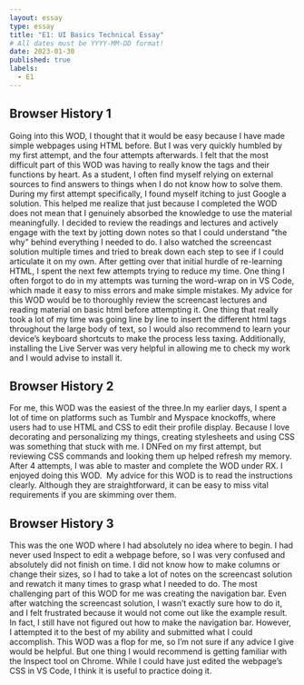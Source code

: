 ```yaml
---
layout: essay
type: essay
title: "E1: UI Basics Technical Essay"
# All dates must be YYYY-MM-DD format!
date: 2023-01-30
published: true
labels:
  - E1
---
```


## Browser History 1
Going into this WOD, I thought that it would be easy because I have made simple webpages using HTML before. But I was very quickly humbled by my first attempt, and the four attempts afterwards. I felt that the most difficult part of this WOD was having to really know the tags and their functions by heart. As a student, I often find myself relying on external sources to find answers to things when I do not know how to solve them. During my first attempt specifically, I found myself itching to just Google a solution. This helped me realize that just because I completed the WOD does not mean that I genuinely absorbed the knowledge to use the material meaningfully. I decided to review the readings and lectures and actively engage with the text by jotting down notes so that I could understand "the why" behind everything I needed to do. I also watched the screencast solution multiple times and tried to break down each step to see if I could articulate it on my own. After getting over that initial hurdle of re-learning HTML, I spent the next few attempts trying to reduce my time. One thing I often forgot to do in my attempts was turning the word-wrap on in VS Code, which made it easy to miss errors and make simple mistakes.
My advice for this WOD would be to thoroughly review the screencast lectures and reading material on basic html before attempting it. One thing that really took a lot of my time was going line by line to insert the different html tags throughout the large body of text, so I would also recommend to learn your device’s keyboard shortcuts to make the process less taxing. Additionally, installing the Live Server was very helpful in allowing me to check my work and I would advise to install it.

## Browser History 2
For me, this WOD was the easiest of the three.In my earlier days, I spent a lot of time on platforms such as Tumblr and Myspace knockoffs, where users had to use HTML and CSS to edit their profile display. Because I love decorating and personalizing my things, creating stylesheets and using CSS was something that stuck with me. I DNFed on my first attempt, but reviewing CSS commands and looking them up helped refresh my memory. After 4 attempts, I was able to master and complete the WOD under RX. I enjoyed doing this WOD. 
My advice for this WOD is to read the instructions clearly. Although they are straightforward, it can be easy to miss vital requirements if you are skimming over them.

## Browser History 3
This was the one WOD where I had absolutely no idea where to begin. I had never used Inspect to edit a webpage before, so I was very confused and absolutely did not finish on time. I did not know how to make columns or change their sizes, so I had to take a lot of notes on the screencast solution and rewatch it many times to grasp what I needed to do. The most challenging part of this WOD for me was creating the navigation bar. Even after watching the screencast solution, I wasn’t exactly sure how to do it, and I felt frustrated because it would not come out like the example result. In fact, I still have not figured out how to make the navigation bar. However, I attempted it to the best of my ability and submitted what I could accomplish.
This WOD was a flop for me, so I’m not sure if any advice I give would be helpful. But one thing I would recommend is getting familiar with the Inspect tool on Chrome. While I could have just edited the webpage’s CSS in VS Code, I think it is useful to practice doing it. 
